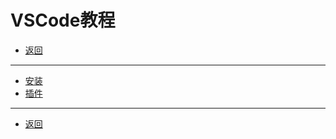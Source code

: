 # VSCode教程

- [返回](../README.md)

---

- [安装](./install.md)
- [插件](./plugins.md)

---

- [返回](../README.md)

<!-- js处理背景和css样式 -->
<script type="module" src="https://huhuiyu.top/js/github.js"></script>
